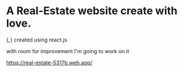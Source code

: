 # A Real-Estate website create with love. 
(*_*)
created using react.js

with room for improvement I'm going to work on it


https://real-estate-5317b.web.app/

